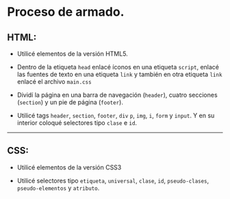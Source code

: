 # Proceso de armado.


## HTML:

* Utilicé elementos de la versión HTML5.

* Dentro de la etiqueta `head` enlacé íconos en una etiqueta `script`, enlacé las fuentes de texto en una etiqueta `link` y también en otra etiqueta `link` enlacé el archivo `main.css`

* Dividí la página en una barra de navegación (`header`), cuatro secciones (`section`) y un pie de página (`footer`).

* Utilicé tags `header`, `section`, `footer`, `div` `p`, `img`, `i`, `form` y `input`. Y en su interior coloqué selectores tipo `clase` e `id`.

***

## CSS:

* Utilicé elementos de la versión CSS3

* Utilicé selectores tipo `etiqueta`, `universal`, `clase`, `id`, `pseudo-clases`, `pseudo-elementos` y `atributo`.
